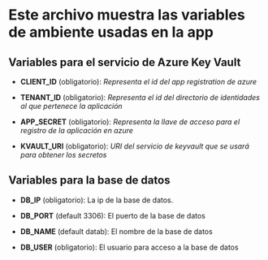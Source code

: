  # Este archivo muestra las variables de ambiente usadas en la app

## Variables para el servicio de Azure Key Vault

- **CLIENT_ID** (obligatorio): *Representa el id del app registration de azure*

- **TENANT_ID** (obligatorio): *Representa el id del directorio de identidades al que pertenece la aplicación*

- **APP_SECRET** (obligatorio): *Representa la llave de acceso para el registro de la aplicación en azure*

- **KVAULT_URI** (obligatorio):  *URI del servicio de keyvault que se usará para obtener los secretos*


## Variables para la base de datos

- **DB_IP** (obligatorio): La ip de la base de datos. 
- **DB_PORT** (default 3306): El puerto de la base de datos

- **DB_NAME** (default datab): El nombre de la base de datos

- **DB_USER** (obligatorio): El usuario para acceso a la base de datos